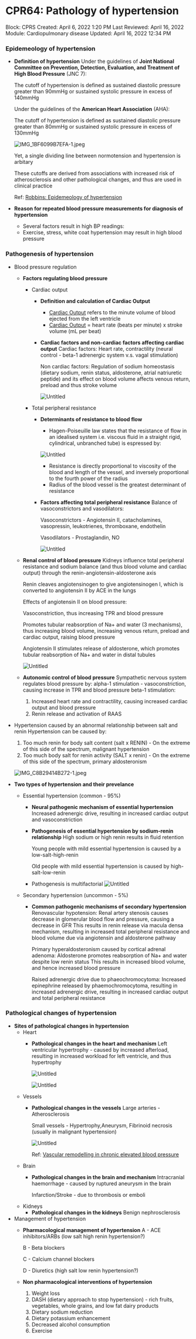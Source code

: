 # CPR64: Pathology of hypertension

Block: CPRS
Created: April 6, 2022 1:20 PM
Last Reviewed: April 16, 2022
Module: Cardiopulmonary disease
Updated: April 16, 2022 12:34 PM

### Epidemeology of hypertension
- **Definition of hypertension**
    Under the guidelines of **Joint National Committee on Prevention, Detection, Evaluation, and Treatment of High Blood Pressure** (JNC 7):
    
    The cutoff of hypertension is defined as sustained diastolic pressure greater than 90mmHg or sustained systolic pressure in excess of 140mmHg
    
    Under the guidelines of the **American Heart Association** (AHA):
    
    The cutoff of hypertension is defined as sustained diastolic pressure greater than 80mmHg or sustained systolic pressure in excess of 130mmHg
    
    ![IMG_1BF6099B7EFA-1.jpeg](CPR64%20Pathology%20of%20hypertension%203f801a5b2787447aa32c09796412ae52/IMG_1BF6099B7EFA-1.jpeg)
    
    Yet, a single dividing line between normotension and hypertension is arbitary
    
    These cutoffs are derived from associations with increased risk of atherosclerosis and other pathological changes, and thus are used in clinical practice
    
    Ref: [Robbins: Epidemeology of hypertension](https://www.notion.so/Robbins-Epidemeology-of-hypertension-2faac94cf37c4fb3b04dfd3a98870df9) 
- **Reason for repeated blood pressure measurements for diagnosis of hypertension**
	- Several factors result in high BP readings:
	- Exercise, stress, white coat hypertension may result in high blood pressure
    
### Pathogenesis of hypertension
- Blood pressure regulation
	- **Factors regulating blood pressure**
        - Cardiac output
            - **Definition and calculation of Cardiac Output**
                - [Cardiac Output](https://www.remnote.com/doc/XciFjR6i4tmNdMsRk) refers to the minute volume of blood ejected from the left ventricle
                - [Cardiac Output](https://www.remnote.com/doc/XciFjR6i4tmNdMsRk) = heart rate (beats per minute) x stroke volume (mL per beat)
            - **Cardiac factors and non-cardiac factors affecting cardiac output**
                Cardiac factors:
                Heart rate, contractility (neural control - beta-1 adrenergic system v.s. vagal stimulation)
                
                Non cardiac factors: 
                Regulation of sodium homeostasis (dietary sodium, renin status, aldosterone, atrial natriuretic peptide) and its effect on blood volume affects venous return, preload and thus stroke volume
                
                ![Untitled](CPR64%20Pathology%20of%20hypertension%203f801a5b2787447aa32c09796412ae52/Untitled.png)
        - Total peripheral resistance
            - **Determinants of resistance to blood flow**
                - Hagen-Poiseuille law states that the resistance of flow in an idealised system i.e. viscous fluid in a straight rigid, cylindrical, unbranched tube) is espressed by:
                
                ![Untitled](CPR29-30%20Blood%20Flow%20And%20Blood%20Pressure%20430de7af47354b748ee74e4a0a53d3ba/Untitled.png)
                
                - Resistance is directly proportional to viscosity of the blood and length of the vessel, and inversely proportional to the fourth power of the radius
                - Radius of the blood vessel is the greatest determinant of resistance
            - **Factors affecting total peripheral resistance**
                Balance of vasoconstrictors and vasodilators:
                
                Vasoconstrictors - Angiotensin II, catacholamines, vasopressin, leukotrienes, thromboxane, endothelin
                
                Vasodilators - Prostaglandin, NO
                
                ![Untitled](CPR64%20Pathology%20of%20hypertension%203f801a5b2787447aa32c09796412ae52/Untitled%201.png)
    - **Renal control of blood pressure**
        Kidneys influence total peripheral resistance and sodium balance (and thus blood volume and cardiac output) through the renin-angiotensin-aldosterone axis
        
        Renin cleaves angiotensinogen to give angiotensinogen I, which is converted to angiotensin II by ACE in the lungs
        
        Effects of angiotensin II on blood pressure:
        
        Vasoconstriction, thus increasing TPR and blood pressure
        
        Promotes tubular reabsorption of Na+ and water (3 mechanisms), thus increasing blood volume, increasing venous return, preload and cardiac output, raising blood pressure
        
        Angiotensin II stimulates release of aldosterone, which promotes tubular reabsorption of Na+ and water in distal tubules
        
        ![Untitled](CPR64%20Pathology%20of%20hypertension%203f801a5b2787447aa32c09796412ae52/Untitled%202.png) 
    - **Autonomic control of blood pressure**
        Sympathetic nervous system regulates blood pressure by:
        alpha-1 stimulation - vasoconstriction, causing increase in TPR and blood pressure
        beta-1 stimulation:
        1. Increased heart rate and contractility, causing increased cardiac output and blood pressure
        2. Renin release and activation of RAAS
- Hypertension caused by an abnormal relationship between salt and renin
    Hypertension can be caused by:
    
    1. Too much renin for body salt content (salt x RENIN) - On the extreme of this side of the spectrum, malignant hypertension
    2. Too much body salt for renin activity (SALT x renin) - On the extreme of this side of the spectrum, primary aldosteronism
    
    ![IMG_C8B29414B272-1.jpeg](CPR64%20Pathology%20of%20hypertension%203f801a5b2787447aa32c09796412ae52/IMG_C8B29414B272-1.jpeg)
- **Two types of hypertension and their prevelance**
    - Essential hypertension (common - 95%)
        - **Neural pathogenic mechanism of essential hypertension**
            Increased adrenergic drive, resulting in increased cardiac output and vasoconstriction
        - **Pathogenesis of essential hypertension by sodium-renin relationship**
            High sodium or high renin results in fluid retention
            
            Young people with mild essential hypertension is caused by a low-salt-high-renin
            
            Old people with mild essential hypertension is caused by high-salt-low-renin
        - Pathogenesis is multifactorial
            ![Untitled](CPR64%20Pathology%20of%20hypertension%203f801a5b2787447aa32c09796412ae52/Untitled%203.png)
    - Secondary hypertension (uncommon - 5%)
        - **Common pathogenic mechanisms of secondary hypertension**
            Renovascular hypotension:
            Renal artery stenosis causes decrease in glomerular blood flow and pressure, causing a decrease in GFR
            This results in renin release via macula densa mechanism, resulting in increased total peripheral resistance and blood volume due via angiotensin and aldosterone pathway
            
            Primary hyperaldosteronism caused by cortical adrenal adenoma:
            Aldosterone promotes reabsorption of Na+ and water despite low renin status
            This results in increased blood volume, and hence increased blood pressure
            
            Raised adrenergic drive due to phaeochromocytoma:
            Increased epinephrine released by phaemochromocytoma, resulting in increased adrenergic drive, resulting in increased cardiac output and total peripheral resistance

### Pathological changes of hypertension
- **Sites of pathological changes in hypertension**
    - Heart
        - **Pathological changes in the heart and mechanism**
            Left ventricular hypertrophy - caused by increased afterload, resulting in increased workload for left ventricle, and thus hypertrophy
            
            ![Untitled](CPR64%20Pathology%20of%20hypertension%203f801a5b2787447aa32c09796412ae52/Untitled%204.png)
            
            ![Untitled](CPR64%20Pathology%20of%20hypertension%203f801a5b2787447aa32c09796412ae52/Untitled%205.png)
    - Vessels
        - **Pathological changes in the vessels**
            Large arteries - Atherosclerosis
            
            Small vessels - Hypertrophy,Aneurysm, Fibrinoid necrosis (usually in malignant hypertension)
            
            ![Untitled](CPR64%20Pathology%20of%20hypertension%203f801a5b2787447aa32c09796412ae52/Untitled%206.png)
            
            Ref: [Vascular remodelling in chronic elevated blood pressure](CPR29-30%20Blood%20Flow%20And%20Blood%20Pressure.md)
    - Brain
        - **Pathological changes in the brain and mechanism**
            Intracranial haemorrhage - caused by ruptured aneurysm in the brain
            
            Infarction/Stroke - due to thrombosis or emboli
    - Kidneys
        - **Pathological changes in the kidneys**
            Benign nephrosclerosis
- Management of hypertension
    - **Pharmacological management of hypertension**
        A - ACE inhibitors/ARBs (low salt high renin hypertension?)
        
        B - Beta blockers
        
        C - Calcium channel blockers
        
        D - Diuretics (high salt low renin hypertension?)
    - **Non pharmacological interventions of hypertension**
        1. Weight loss
        2. DASH (dietary approach to stop hypertension) - rich fruits, vegetables, whole grains, and low fat dairy products
        3. Dietary sodium reduction
        4. Dietary potassium enhancement
        5. Decreased alcohol consumption
        6. Exercise
